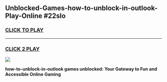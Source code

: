 
## Unblocked-Games-how-to-unblock-in-outlook-Play-Online #22slo
<h3>
<a href="https://news.freeplayer.one?title=how-to-unblock-in-outlook&ref=3">CLICK TO PLAY</a></h3>
<hr>

<h3>
<a href="https://news.freeplayer.one?title=how-to-unblock-in-outlook&ref=3">CLICK 2 PLAY</a>
  
</h3>

<a href="https://news.freeplayer.one?title=how-to-unblock-in-outlook&ref=3"><img src="https://clearcache.store/games.png"></a>


**how-to-unblock-in-outlook games unblocked: Your Gateway to Fun and Accessible Online Gaming**
